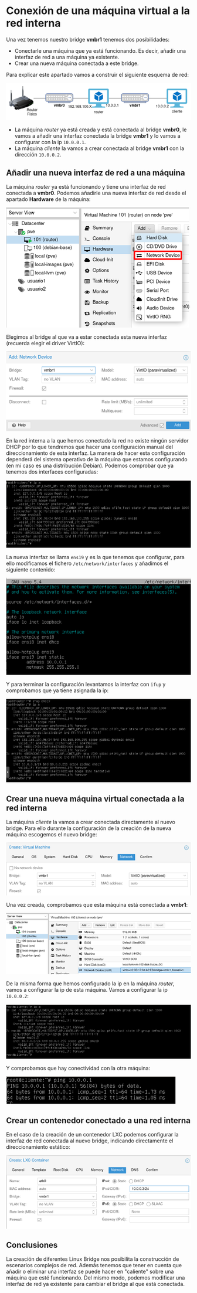 # Conexión de una máquina virtual a la red interna

Una vez tenemos nuestro bridge **vmbr1** tenemos dos posibilidades:

* Conectarle una máquina que ya está funcionando. Es decir, añadir una interfaz de red a una máquina ya existente.
* Crear una nueva máquina conectada a este bridge.

Para explicar este apartado vamos a construir el siguiente esquema de red:

![img](img/esquema_red.png)

* La máquina *router* ya está creada y está conectada al bridge **vmbr0**, le vamos a añadir una interfaz conectada la bridge **vmbr1** y lo vamos a configurar con la ip `10.0.0.1`.
* La máquina *cliente* la vamos a crear conectada al bridge **vmbr1** con la dirección `10.0.0.2`.

## Añadir una nueva interfaz de red a una máquina

La máquina *router* ya está funcionando y tiene una interfaz de red conectada a **vmbr0**. Podemos añadirle una nueva interfaz de red desde el apartado **Hardware** de la máquina:

![img](img/red9.png)

Elegimos al bridge al que va a estar conectada esta nueva interfaz (recuerda elegir el driver VirtIO):

![img](img/red10.png)

En la red interna a la que hemos conectado la red no existe ningún servidor DHCP por lo que tendremos que hacer una configuración manual del direccionamiento de esta interfaz. La manera de hacer esta configuración dependerá del sistema operativo de la máquina que estamos configurando (en mi caso es una distribución Debian). Podemos comprobar que ya tenemos dos interfaces configuradas:

![img](img/red11.png)

La nueva interfaz se llama `ens19` y es la que tenemos que configurar, para ello modificamos el fichero `/etc/network/interfaces` y añadimos el siguiente contenido:

![img](img/red12.png)

Y para terminar la configuración levantamos la interfaz con `ifup` y comprobamos que ya tiene asignada la ip:

![img](img/red13.png)

## Crear una nueva máquina virtual conectada a la red interna

La máquina *cliente* la vamos a crear conectada directamente al nuevo bridge. Para ello durante la configuración de la creación de la nueva máquina escogemos el nuevo bridge:

![img](img/red14.png)

Una vez creada, comprobamos que esta máquina está conectada a **vmbr1**:

![img](img/red15.png)

De la misma forma que hemos configurado la ip en la máquina *router*, vamos a configurar la ip de esta máquina. Vamos a configurar la ip `10.0.0.2`:

![img](img/red16.png)

Y comprobamos que hay conectividad con la otra máquina:

![img](img/red17.png)

## Crear un contenedor conectado a una red interna

En el caso de la creación de un contenedor LXC podemos configurar la interfaz de red conectada al nuevo bridge, indicando directamente el direccionamiento estático:

![img](img/red18.png)

## Conclusiones

La creación de diferentes Linux Bridge nos posibilita la construcción de escenarios complejos de red. Además tenemos que tener en cuenta que añadir o eliminar una interfaz se puede hacer en "caliente" sobre una máquina que esté funcionando. Del mismo modo, podemos modificar una interfaz de red ya existente para cambiar el bridge al que está conectada.